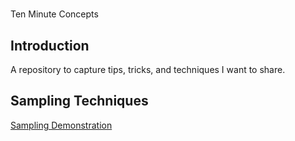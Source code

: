 #
Ten Minute Concepts

## Introduction
A repository to capture tips, tricks, and techniques I want to share.

## Sampling Techniques
[Sampling Demonstration](./experiment-sampling/sampleDemonstration.md)

